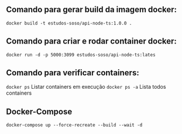 ## Comando para gerar build da imagem docker:

`docker build -t estudos-soso/api-node-ts:1.0.0 .`

## Comando para criar e rodar container docker:

`docker run -d -p 5000:3099 estudos-soso/api-node-ts:lates`

## Comando para verificar containers:

`docker ps` Listar containers em execução
`docker ps -a` Lista todos containers

## Docker-Compose

`docker-compose up --force-recreate --build --wait -d`